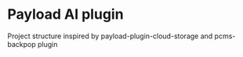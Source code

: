 # Payload AI plugin


Project structure inspired by payload-plugin-cloud-storage and pcms-backpop plugin
